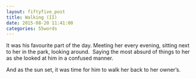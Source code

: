 ```yaml
---
layout: fiftyfive_post
title: Walking (II)
date: 2015-08-20 11:41:00
categories: 55words
---
```


It was his favourite part of the day. Meeting her every evening, sitting next to her in the park, looking around.  Saying the most absurd of things to her as she looked at him in a confused manner.

And as the sun set, it was time for him to walk her back to her owner’s.
